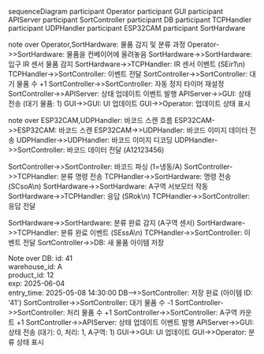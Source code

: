sequenceDiagram
   participant Operator
   participant GUI
   participant APIServer
   participant SortController
   participant DB
   participant TCPHandler
   participant UDPHandler
   participant ESP32CAM
   participant SortHardware

   note over Operator,SortHardware: 물품 감지 및 분류 과정
   Operator->>SortHardware: 물품을 컨베이어에 올려놓음
   SortHardware->>SortHardware: 입구 IR 센서 물품 감지
   SortHardware->>TCPHandler: IR 센서 이벤트 (SEir1\n)
   TCPHandler->>SortController: 이벤트 전달
   SortController->>SortController: 대기 물품 수 +1
   SortController->>SortController: 자동 정지 타이머 재설정
   SortController->>APIServer: 상태 업데이트 이벤트 발행
   APIServer->>GUI: 상태 전송 (대기 물품: 1)
   GUI->>GUI: UI 업데이트
   GUI->>Operator: 업데이트 상태 표시
   
   note over ESP32CAM,UDPHandler: 바코드 스캔 흐름
   ESP32CAM->>ESP32CAM: 바코드 스캔
   ESP32CAM->>UDPHandler: 바코드 이미지 데이터 전송
   UDPHandler->>UDPHandler: 바코드 이미지 디코딩
   UDPHandler->>SortController: 바코드 데이터 전달 (A12123456)
   
   SortController->>SortController: 바코드 파싱 (1=냉동/A)
   SortController->>TCPHandler: 분류 명령 전송
   TCPHandler->>SortHardware: 명령 전송 (SCsoA\n)
   SortHardware->>SortHardware: A구역 서보모터 작동
   SortHardware->>TCPHandler: 응답 (SRok\n)
   TCPHandler->>SortController: 응답 전달
   
   SortHardware->>SortHardware: 분류 완료 감지 (A구역 센서)
   SortHardware->>TCPHandler: 분류 완료 이벤트 (SEssA\n)
   TCPHandler->>SortController: 이벤트 전달
   SortController->>DB: 새 물품 아이템 저장
   
   Note over DB: id: 41 <br> warehouse_id: A <br> product_id: 12<br> exp: 2025-06-04 <br> entry_time: 2025-05-08 14:30:00
   DB-->>SortController: 저장 완료 (아이템 ID: '41')
   SortController->>SortController: 대기 물품 수 -1
   SortController->>SortController: 처리 물품 수 +1
   SortController->>SortController: A구역 카운트 +1
   SortController->>APIServer: 상태 업데이트 이벤트 발행
   APIServer->>GUI: 상태 전송 (대기: 0, 처리: 1, A구역: 1)
   GUI->>GUI: UI 업데이트
   GUI->>Operator: 분류 상태 표시